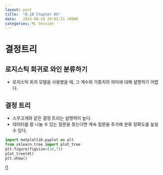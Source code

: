 ```yaml
---
layout: post
title:  "8.18 Chapter 05"
date:   2024-08-18 19:02:31 +0900
categories: ML Session
---
```


# 결정트리
## 로지스틱 회귀로 와인 분류하기
* 로지스틱 회귀 모델을 사용했을 때, 그 계수와 가중치의 의미에 대해 설명하기 어렵다.

## 결정 트리
* 스무고개와 같은 결정 트리는 설명력이 높다.
* 데이터를 잘 나눌 수 있는 질문을 찾는다면 계속 질문을 추가해 분류 정확도를 높일 수 있다.

```python
import matplotlib.pyplot as plt
from sklearn.tree import plot_tree
plt.figure(figsize=(10,7))
plot_tree(dt)
plt.show()
```

[!1](../assets/lib/1.png)